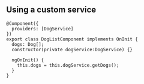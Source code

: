 ## Using a custom service

[//]: <> (Get rid of DogService provider)

```
@Component({
  providers: [DogService]
})
export class DogListComponent implements OnInit {
  dogs: Dog[];
  constructor(private dogService:DogService) {}

  ngOnInit() {
    this.dogs = this.dogService.getDogs();
  }
}
```
